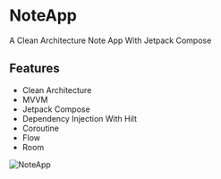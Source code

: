 # NoteApp
A Clean Architecture Note App With Jetpack Compose

## Features
* Clean Architecture
* MVVM
* Jetpack Compose
* Dependency Injection With Hilt
* Coroutine
* Flow
* Room


![NoteApp](https://user-images.githubusercontent.com/72824898/154236321-07c9b5ab-ed33-4d4f-9ea2-51cde55a49f6.png)

